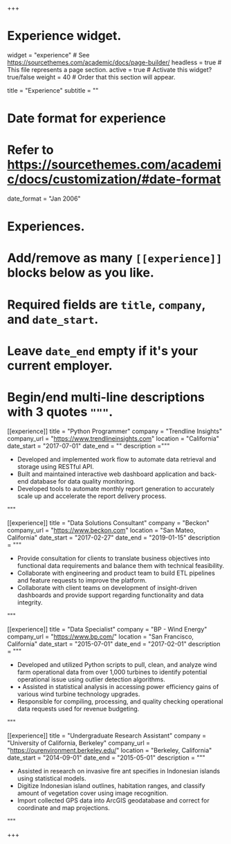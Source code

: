 +++
# Experience widget.
widget = "experience"  # See https://sourcethemes.com/academic/docs/page-builder/
headless = true  # This file represents a page section.
active = true  # Activate this widget? true/false
weight = 40  # Order that this section will appear.

title = "Experience"
subtitle = ""

# Date format for experience
#   Refer to https://sourcethemes.com/academic/docs/customization/#date-format
date_format = "Jan 2006"

# Experiences.
#   Add/remove as many `[[experience]]` blocks below as you like.
#   Required fields are `title`, `company`, and `date_start`.
#   Leave `date_end` empty if it's your current employer.
#   Begin/end multi-line descriptions with 3 quotes `"""`.
[[experience]]
  title = "Python Programmer"
  company = "Trendline Insights"
  company_url = "https://www.trendlineinsights.com"
  location = "California"
  date_start = "2017-07-01"
  date_end = ""
  description ="""<br  />
  <ul>
  <li>Developed and implemented work flow to automate data retrieval and storage using RESTful API.</li>
  <li>Built and maintained interactive web dashboard application and back-end database for data quality monitoring.</li>
  <li>Developed tools to automate monthly report generation to accurately scale up and accelerate the report delivery process.</li>
  </ul>
  """

[[experience]]
  title = "Data Solutions Consultant"
  company = "Beckon"
  company_url = "https://www.beckon.com"
  location = "San Mateo, California"
  date_start = "2017-02-27"
  date_end = "2019-01-15"
  description = """<br  />
  <ul>
  <li>Provide consultation for clients to translate business objectives into functional data requirements and balance them with technical feasibility.</li>
  <li>Collaborate with engineering and product team to build ETL pipelines and feature requests to improve the platform.</li>
  <li>Collaborate with client teams on development of insight-driven dashboards and provide support regarding functionality and data integrity.</li>
  </ul>
  """

[[experience]]
  title = "Data Specialist"
  company = "BP - Wind Energy"
  company_url = "https://www.bp.com/"
  location = "San Francisco, California"
  date_start = "2015-07-01"
  date_end = "2017-02-01"
  description = """<br  />
  <ul>
  <li>Developed and utilized Python scripts to pull, clean, and analyze wind farm operational data from over 1,000 turbines to identify potential operational issue using outlier detection algorithms.</li>
  <li>• Assisted in statistical analysis in accessing power efficiency gains of various wind turbine technology upgrades.</li>
  <li>Responsible for compiling, processing, and quality checking operational data requests used for revenue budgeting.</li>
  </ul>"""

[[experience]]
  title = "Undergraduate Research Assistant"
  company = "University of California, Berkeley"
  company_url = "https://ourenvironment.berkeley.edu/"
  location = "Berkeley, California"
  date_start = "2014-09-01"
  date_end = "2015-05-01"
  description = """<br  />
  <ul>
  <li>Assisted in research on invasive fire ant specifies in Indonesian islands using statistical models.</li>
  <li>Digitize Indonesian island outlines, habitation ranges, and classify amount of vegetation cover using image recognition.</li>
  <li>Import collected GPS data into ArcGIS geodatabase and correct for coordinate and map projections.</li>
  </ul>"""

+++
